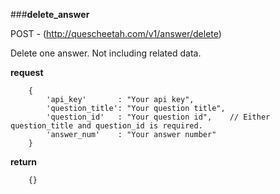 ###**delete_answer**


POST - (http://quescheetah.com/v1/answer/delete)

Delete one answer. Not including related data.

**request**
```
    {
        'api_key'       : "Your api key",
        'question_title': "Your question title",
        'question_id'   : "Your question id",    // Either question_title and question_id is required.
        'answer_num'    : "Your answer number"
    }

```

**return**
```
    {}
```